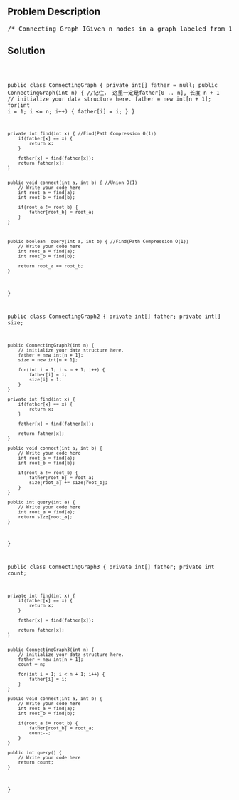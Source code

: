 <!--
<style>
  body { font-family: Arial, sans-serif; }
  .container { max-width: 700px; margin: 0 auto; padding: 10px; }
  .comment-block { background-color: #f9f9f9; padding: 10px; border-left: 5px solid #ccc; overflow-wrap: break-word; white-space: pre-wrap; }
  .code-block { background-color: #f4f4f4; padding: 10px; border: 1px solid #ddd; overflow-wrap: break-word; white-space: pre-wrap; }
</style>
-->

<div class='container'>
<h2>Problem Description</h2>
<div class='comment-block'>
<pre>
/* Connecting Graph IGiven n nodes in a graph labeled from 1 to n.There is no edges in the graph at beginning.You need to support the following method:1. connect(a, b), add an edge to connect node a and node b. 2.query(a, b)`,check if two nodes are connectedExample5 // n = 5query(1, 2) return falseconnect(1, 2)query(1, 3) return falseconnect(2, 4)query(1, 4) return true*//* Connecting Graph IIGiven n nodes in a graph labeled from 1 to n. There is no edges in the graph at beginning.You need to support the following method:1. connect(a, b), an edge to connect node a and node b2. query(a), Returns the number of connected component nodes which include node a.Example5 // n = 5query(1) return 1connect(1, 2)query(1) return 2connect(2, 4)query(1) return 3connect(1, 4)query(1) return 3*//*Connecting Graph IIIGiven n nodes in a graph labeled from 1 to n. There is no edges in the graph at beginning.You need to support the following method:1. connect(a, b), an edge to connect node a and node b2. query(), Returns the number of connected component in the graphExample5 // n = 5query() return 5connect(1, 2)query() return 4connect(2, 4)query() return 3connect(1, 4)query() return 3*/</pre>
</div>

<h2>Solution</h2>
<div class='code-block'>
<pre><code class='language-java'>

public class ConnectingGraph { 
    private int[] father = null;
    public ConnectingGraph(int n) { //记住， 这里一定是father[0 .. n], 长度 n + 1
        // initialize your data structure here.
        father = new int[n + 1];
        for(int i = 1; i <= n; i++) {
            father[i] = i;
        }
    }

    private int find(int x) { //Find(Path Compression O(1))
        if(father[x] == x) {
            return x;
        }
        
        father[x] = find(father[x]);
        return father[x];
    }
    
    
    public void connect(int a, int b) { //Union O(1)
        // Write your code here
        int root_a = find(a);
        int root_b = find(b);
        
        if(root_a != root_b) {
            father[root_b] = root_a;
        }
    }
    
    
        
    public boolean  query(int a, int b) { //Find(Path Compression O(1))
        // Write your code here
        int root_a = find(a);
        int root_b = find(b);
        
        return root_a == root_b;
    }
}






public class ConnectingGraph2 {
    private int[] father;
    private int[] size;

    public ConnectingGraph2(int n) {
        // initialize your data structure here.
        father = new int[n + 1];
        size = new int[n + 1];
    
        for(int i = 1; i < n + 1; i++) {
            father[i] = i;
            size[i] = 1;
        }
    }
    
    private int find(int x) {
        if(father[x] == x) {
            return x;
        }
        
        father[x] = find(father[x]);
        
        return father[x];
    }

    public void connect(int a, int b) {
        // Write your code here
        int root_a = find(a);
        int root_b = find(b);
        
        if(root_a != root_b) {
            father[root_b] = root_a;
            size[root_a] += size[root_b];
        }
    }
        
    public int query(int a) {
        // Write your code here
        int root_a = find(a);
        return size[root_a];
    }
}






public class ConnectingGraph3 {
    private int[] father;
    private int count;

    private int find(int x) {
        if(father[x] == x) {
            return x;
        }
        
        father[x] = find(father[x]);
        
        return father[x];
    }
    
    
    public ConnectingGraph3(int n) {
        // initialize your data structure here.
        father = new int[n + 1];
        count = n;
        
        for(int i = 1; i < n + 1; i++) {
            father[i] = i;
        }
    }

    public void connect(int a, int b) {
        // Write your code here
        int root_a = find(a);
        int root_b = find(b);
        
        if(root_a != root_b) {
            father[root_b] = root_a;
            count--;
        }
    }
        
    public int query() {
        // Write your code here
        return count;
    }
}
















</code></pre>
</div>
</div>
